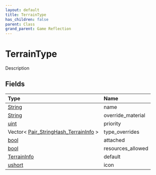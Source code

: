 ```yaml
---
layout: default
title: TerrainType
has_children: false
parent: Class
grand_parent: Game Reflection
---
```

# TerrainType
Description 

## Fields
| Type | Name |
|:-------------|:--------------|
| [String](/game-reflection/components/string.md) | name |
| [String](/game-reflection/components/string.md) | override_material |
| [uint](/game-reflection/components/uint.md) | priority |
| Vector< [Pair_StringHash_TerrainInfo](/game-reflection/classes/pair__string_hash__terrain_info.md) > | type_overrides |
| [bool](/game-reflection/components/bool.md) | attached |
| [bool](/game-reflection/components/bool.md) | resources_allowed |
| [TerrainInfo](/game-reflection/classes/terrain_info.md) | default |
| [ushort](/game-reflection/enums/ushort.md) | icon |
